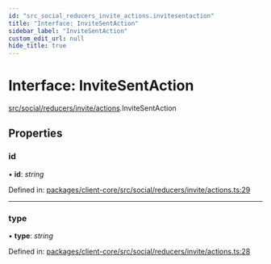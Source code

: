 ```yaml
---
id: "src_social_reducers_invite_actions.invitesentaction"
title: "Interface: InviteSentAction"
sidebar_label: "InviteSentAction"
custom_edit_url: null
hide_title: true
---
```


# Interface: InviteSentAction

[src/social/reducers/invite/actions](../modules/src_social_reducers_invite_actions.md).InviteSentAction

## Properties

### id

• **id**: *string*

Defined in: [packages/client-core/src/social/reducers/invite/actions.ts:29](https://github.com/xr3ngine/xr3ngine/blob/a16a45d7e/packages/client-core/src/social/reducers/invite/actions.ts#L29)

___

### type

• **type**: *string*

Defined in: [packages/client-core/src/social/reducers/invite/actions.ts:28](https://github.com/xr3ngine/xr3ngine/blob/a16a45d7e/packages/client-core/src/social/reducers/invite/actions.ts#L28)
